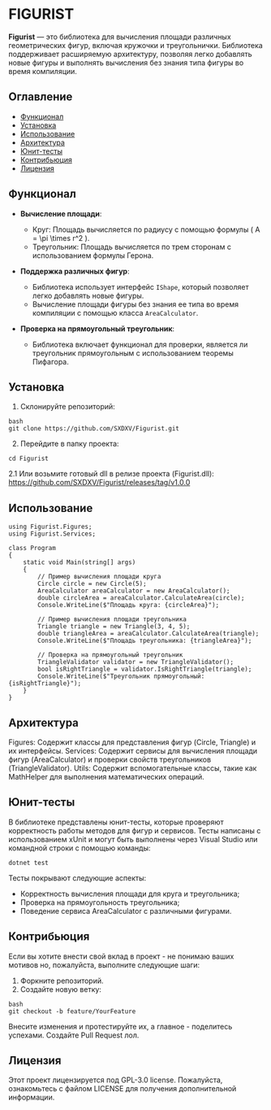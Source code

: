 # FIGURIST

**Figurist** — это библиотека для вычисления площади различных геометрических фигур, включая кружочки и треугольнички. Библиотека поддерживает расширяемую архитектуру, позволяя легко добавлять новые фигуры и выполнять вычисления без знания типа фигуры во время компиляции.

## Оглавление

- [Функционал](#функционал)
- [Установка](#установка)
- [Использование](#использование)
- [Архитектура](#архитектура)
- [Юнит-тесты](#юнит-тесты)
- [Контрибьюция](#контрибьюция)
- [Лицензия](#лицензия)

## Функционал

- **Вычисление площади**:
  - Круг: Площадь вычисляется по радиусу с помощью формулы \( A = \pi \times r^2 \).
  - Треугольник: Площадь вычисляется по трем сторонам с использованием формулы Герона.

- **Поддержка различных фигур**:
  - Библиотека использует интерфейс `IShape`, который позволяет легко добавлять новые фигуры.
  - Вычисление площади фигуры без знания ее типа во время компиляции с помощью класса `AreaCalculator`.

- **Проверка на прямоугольный треугольник**:
  - Библиотека включает функционал для проверки, является ли треугольник прямоугольным с использованием теоремы Пифагора.

## Установка

1. Склонируйте репозиторий:

```
bash
git clone https://github.com/SXDXV/Figurist.git
```


2. Перейдите в папку проекта:

```
cd Figurist
```

2.1 Или возьмите готовый dll в релизе проекта (Figurist.dll):
https://github.com/SXDXV/Figurist/releases/tag/v1.0.0

## Использование

```
using Figurist.Figures;
using Figurist.Services;

class Program
{
    static void Main(string[] args)
    {
        // Пример вычисления площади круга
        Circle circle = new Circle(5);
        AreaCalculator areaCalculator = new AreaCalculator();
        double circleArea = areaCalculator.CalculateArea(circle);
        Console.WriteLine($"Площадь круга: {circleArea}");

        // Пример вычисления площади треугольника
        Triangle triangle = new Triangle(3, 4, 5);
        double triangleArea = areaCalculator.CalculateArea(triangle);
        Console.WriteLine($"Площадь треугольника: {triangleArea}");

        // Проверка на прямоугольный треугольник
        TriangleValidator validator = new TriangleValidator();
        bool isRightTriangle = validator.IsRightTriangle(triangle);
        Console.WriteLine($"Треугольник прямоугольный: {isRightTriangle}");
    }
}

```

## Архитектура

Figures: Содержит классы для представления фигур (Circle, Triangle) и их интерфейсы.
Services: Содержит сервисы для вычисления площади фигур (AreaCalculator) и проверки свойств треугольников (TriangleValidator).
Utils: Содержит вспомогательные классы, такие как MathHelper для выполнения математических операций.

## Юнит-тесты

В библиотеке представлены юнит-тесты, которые проверяют корректность работы методов для фигур и сервисов. Тесты написаны с использованием xUnit и могут быть выполнены через Visual Studio или командной строки с помощью команды:

```
dotnet test
```

Тесты покрывают следующие аспекты:
- Корректность вычисления площади для круга и треугольника;
- Проверка на прямоугольность треугольника;
- Поведение сервиса AreaCalculator с различными фигурами.

## Контрибьюция

Если вы хотите внести свой вклад в проект - не понимаю ваших мотивов но, пожалуйста, выполните следующие шаги:
1) Форкните репозиторий.
2) Создайте новую ветку:

```
bash
git checkout -b feature/YourFeature
```

Внесите изменения и протестируйте их, а главное - поделитесь успехами.
Создайте Pull Request лол.

## Лицензия

Этот проект лицензируется под GPL-3.0 license. Пожалуйста, ознакомьтесь с файлом LICENSE для получения дополнительной информации.
